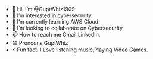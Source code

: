 - 👋 Hi, I’m @GuptWhiz1909
- 👀 I’m interested in cybersecurity
- 🌱 I’m currently learning AWS Cloud
- 💞️ I’m looking to collaborate on Cybersecurity
- 📫 How to reach me Gmail,LinkedIn.
- 😄 Pronouns:GuptWhiz
- ⚡ Fun fact: I Love listening music,Playing Video Games.

<!---
GuptWhiz1909/GuptWhiz1909 is a ✨ special ✨ repository because its `README.md` (this file) appears on your GitHub profile.
You can click the Preview link to take a look at your changes.
--->
